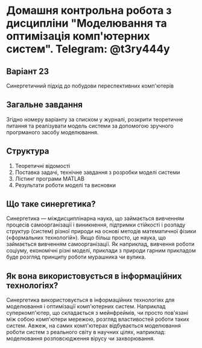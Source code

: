 # Домашня контрольна робота з дисципліни "Моделювання та оптимізація комп'ютерних систем". Telegram: @t3ry444y

## Варіант 23
Синергетичний підхід до побудови переспективних комп'ютерів

## Загальне завдання
Згідно номеру варіанту за списком у журналі, розкрити теоретичне питання та реалізувати модель системи за допомогою зручного прогрманого засобу моделювання. 

## Структура
1. Теоретичні відомості
2. Поставка задачі, технічне завдання з розробки моделі системи
3. Лістинг програми MATLAB 
4. Результати роботи моделі та висновки

## Що таке синергетика?
Синергетика — міждисциплінарна наука, що займається вивченням процесів самоорганізації і виникнення, підтримки стійкості і розпаду структур (систем) різної природи на основі методів математичної фізики («формальних технологій»).
Якщо більш просто, це наука, що займається вивченням самоорганізації. Як наприклад, вивчення роботи соціуму, економічні різні моделі, приклади з природи гарним прикладом буде розгляд принципу роботи мурашника чи вулика. 

## Як вона використовується в інформаційних технологіях?
Синергетика використовується в інформаційних технологіях для моделювання і оптимізації комп'ютерних систем. Наприклад суперкомп'ютер, що складається з мейнфреймів, чи просто пов'язані між собою комп'ютери мережою, розгляд властивостей роботи таких систем. Авжеж, на самих комп'ютерах відбувається моделювання роботи систем з реального світу в научних цілях, наприклад: моделювання розповсюдження вірусу чи захворювання.
